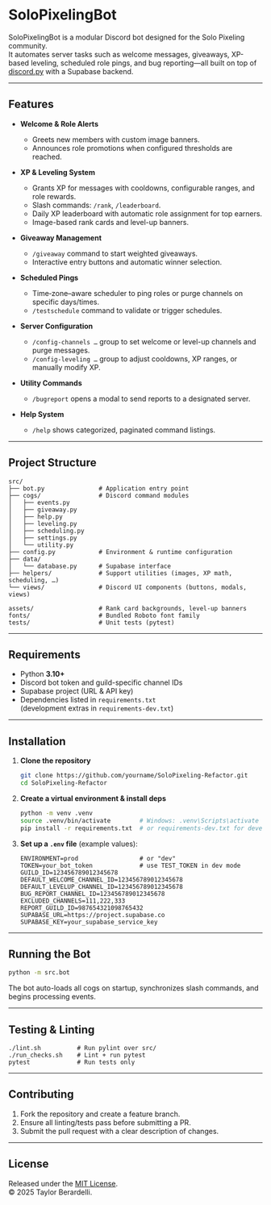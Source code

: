# SoloPixelingBot

SoloPixelingBot is a modular Discord bot designed for the Solo Pixeling community.  
It automates server tasks such as welcome messages, giveaways, XP-based leveling, scheduled role pings, and bug reporting—all built on top of [discord.py](https://discordpy.readthedocs.io) with a Supabase backend.

---

## Features

- **Welcome & Role Alerts**
  - Greets new members with custom image banners.
  - Announces role promotions when configured thresholds are reached.

- **XP & Leveling System**
  - Grants XP for messages with cooldowns, configurable ranges, and role rewards.
  - Slash commands: `/rank`, `/leaderboard`.
  - Daily XP leaderboard with automatic role assignment for top earners.
  - Image-based rank cards and level-up banners.

- **Giveaway Management**
  - `/giveaway` command to start weighted giveaways.
  - Interactive entry buttons and automatic winner selection.

- **Scheduled Pings**
  - Time‑zone–aware scheduler to ping roles or purge channels on specific days/times.
  - `/testschedule` command to validate or trigger schedules.

- **Server Configuration**
  - `/config-channels …` group to set welcome or level-up channels and purge messages.
  - `/config-leveling …` group to adjust cooldowns, XP ranges, or manually modify XP.

- **Utility Commands**
  - `/bugreport` opens a modal to send reports to a designated server.

- **Help System**
  - `/help` shows categorized, paginated command listings.

---

## Project Structure

```text
src/
├── bot.py               # Application entry point
├── cogs/                # Discord command modules
│   ├── events.py
│   ├── giveaway.py
│   ├── help.py
│   ├── leveling.py
│   ├── scheduling.py
│   ├── settings.py
│   └── utility.py
├── config.py            # Environment & runtime configuration
├── data/
│   └── database.py      # Supabase interface
├── helpers/             # Support utilities (images, XP math, scheduling, …)
└── views/               # Discord UI components (buttons, modals, views)

assets/                  # Rank card backgrounds, level-up banners
fonts/                   # Bundled Roboto font family
tests/                   # Unit tests (pytest)
```

---

## Requirements

- Python **3.10+**
- Discord bot token and guild-specific channel IDs
- Supabase project (URL & API key)
- Dependencies listed in `requirements.txt`  
  (development extras in `requirements-dev.txt`)

---

## Installation

1. **Clone the repository**

   ```bash
   git clone https://github.com/yourname/SoloPixeling-Refactor.git
   cd SoloPixeling-Refactor
   ```

2. **Create a virtual environment & install deps**

   ```bash
   python -m venv .venv
   source .venv/bin/activate        # Windows: .venv\Scripts\activate
   pip install -r requirements.txt  # or requirements-dev.txt for development
   ```

3. **Set up a `.env` file** (example values):

   ```env
   ENVIRONMENT=prod                 # or "dev"
   TOKEN=your_bot_token             # use TEST_TOKEN in dev mode
   GUILD_ID=123456789012345678
   DEFAULT_WELCOME_CHANNEL_ID=123456789012345678
   DEFAULT_LEVELUP_CHANNEL_ID=123456789012345678
   BUG_REPORT_CHANNEL_ID=123456789012345678
   EXCLUDED_CHANNELS=111,222,333
   REPORT_GUILD_ID=987654321098765432
   SUPABASE_URL=https://project.supabase.co
   SUPABASE_KEY=your_supabase_service_key
   ```

---

## Running the Bot

```bash
python -m src.bot
```

The bot auto-loads all cogs on startup, synchronizes slash commands, and begins processing events.

---

## Testing & Linting

```text
./lint.sh          # Run pylint over src/
./run_checks.sh    # Lint + run pytest
pytest             # Run tests only
```

---

## Contributing

1. Fork the repository and create a feature branch.
2. Ensure all linting/tests pass before submitting a PR.
3. Submit the pull request with a clear description of changes.

---

## License

Released under the [MIT License](LICENSE).  
© 2025 Taylor Berardelli.
